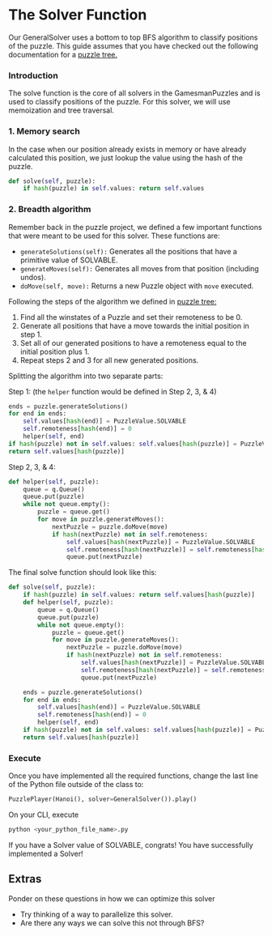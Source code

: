 # The Solver Function

Our GeneralSolver uses a bottom to top BFS algorithm to classify positions of the puzzle. This guide assumes that you have checked out the following documentation for a [puzzle tree.](https://nyc.cs.berkeley.edu/wiki/Puzzle_tree)

### Introduction
The solve function is the core of all solvers in the GamesmanPuzzles and is used to classify positions of the puzzle. For this solver, we will use memoization and tree traversal.

### 1. Memory search 
In the case when our position already exists in memory or have already calculated this position, we just lookup the value using the hash of the puzzle.

```python
def solve(self, puzzle):
    if hash(puzzle) in self.values: return self.values
```

### 2. Breadth algorithm
Remember back in the puzzle project, we defined a few important functions that were meant to be used for this solver. These functions are:
- ```generateSolutions(self):``` Generates all the positions that have a primitive value of SOLVABLE.
- ```generateMoves(self):``` Generates all moves from that position (including undos).
- ```doMove(self, move):``` Returns a new Puzzle object with ```move``` executed. 

Following the steps of the algorithm we defined in [puzzle tree:](https://nyc.cs.berkeley.edu/wiki/Puzzle_tree)

1. Find all the winstates of a Puzzle and set their remoteness to be 0.
2. Generate all positions that have a move towards the initial position in step 1.
3. Set all of our generated positions to have a remoteness equal to the initial position plus 1.
4. Repeat steps 2 and 3 for all new generated positions.

Splitting the algorithm into two separate parts:

Step 1: (the ```helper``` function would be defined in Step 2, 3, & 4)
```python
ends = puzzle.generateSolutions()
for end in ends: 
    self.values[hash(end)] = PuzzleValue.SOLVABLE
    self.remoteness[hash(end)] = 0
    helper(self, end)
if hash(puzzle) not in self.values: self.values[hash(puzzle)] = PuzzleValue.UNSOLVABLE
return self.values[hash(puzzle)]

```

Step 2, 3, & 4: 
```python
def helper(self, puzzle):
    queue = q.Queue()
    queue.put(puzzle)
    while not queue.empty():
        puzzle = queue.get()
        for move in puzzle.generateMoves():
            nextPuzzle = puzzle.doMove(move)
            if hash(nextPuzzle) not in self.remoteness:
                self.values[hash(nextPuzzle)] = PuzzleValue.SOLVABLE
                self.remoteness[hash(nextPuzzle)] = self.remoteness[hash(puzzle)] + 1
                queue.put(nextPuzzle)
```

The final solve function should look like this:
```python
def solve(self, puzzle):
    if hash(puzzle) in self.values: return self.values[hash(puzzle)]        
    def helper(self, puzzle):
        queue = q.Queue()
        queue.put(puzzle)
        while not queue.empty():
            puzzle = queue.get()
            for move in puzzle.generateMoves():
                nextPuzzle = puzzle.doMove(move)
                if hash(nextPuzzle) not in self.remoteness:
                    self.values[hash(nextPuzzle)] = PuzzleValue.SOLVABLE
                    self.remoteness[hash(nextPuzzle)] = self.remoteness[hash(puzzle)] + 1
                    queue.put(nextPuzzle)

    ends = puzzle.generateSolutions()
    for end in ends: 
        self.values[hash(end)] = PuzzleValue.SOLVABLE
        self.remoteness[hash(end)] = 0
        helper(self, end)
    if hash(puzzle) not in self.values: self.values[hash(puzzle)] = PuzzleValue.UNSOLVABLE
    return self.values[hash(puzzle)]
```

### Execute
Once you have implemented all the required functions, change the last line of the Python file outside of the class to:
```python
PuzzlePlayer(Hanoi(), solver=GeneralSolver()).play()
```
On your CLI, execute
```bash
python <your_python_file_name>.py
```
If you have a Solver value of SOLVABLE, congrats! You have successfully implemented a Solver!

## Extras
Ponder on these questions in how we can optimize this solver
- Try thinking of a way to parallelize this solver.
- Are there any ways we can solve this not through BFS?
